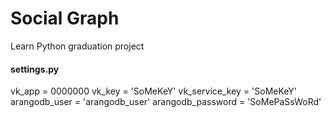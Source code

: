 # Social Graph
Learn Python graduation project

#### settings.py

vk_app = 0000000
vk_key = 'SoMeKeY'
vk_service_key = 'SoMeKeY'
arangodb_user = 'arangodb_user'
arangodb_password = 'SoMePaSsWoRd'
